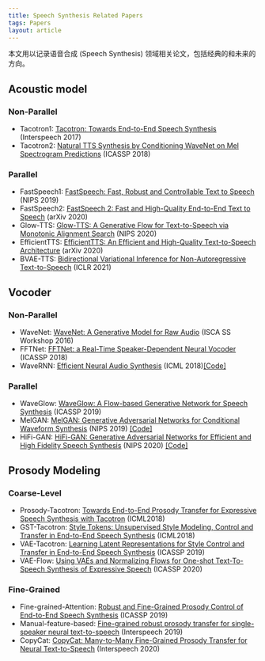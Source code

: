 ```yaml
---
title: Speech Synthesis Related Papers
tags: Papers
layout: article
---
```


本文用以记录语音合成 (Speech Synthesis) 领域相关论文，包括经典的和未来的方向。

## Acoustic model

### Non-Parallel
- Tacotron1: [Tacotron: Towards End-to-End Speech Synthesis](https://arxiv.org/abs/1703.10135) (Interspeech 2017)
- Tacotron2: [Natural TTS Synthesis by Conditioning WaveNet on Mel Spectrogram Predictions](https://arxiv.org/abs/1712.05884) (ICASSP 2018)

### Parallel
- FastSpeech1: [FastSpeech: Fast, Robust and Controllable Text to Speech](https://openreview.net/pdf/c2b7c145443ef7be7946e5dc58f88f12d442e307.pdf) (NIPS 2019)
- FastSpeech2: [FastSpeech 2: Fast and High-Quality End-to-End Text to Speech](https://arxiv.org/abs/2006.04558) (arXiv 2020)
- Glow-TTS: [Glow-TTS: A Generative Flow for Text-to-Speech via Monotonic Alignment Search](https://arxiv.org/abs/2005.11129) (NIPS 2020)
- EfficientTTS: [EfficientTTS: An Efficient and High-Quality Text-to-Speech Architecture](https://arxiv.org/abs/2012.03500) (arXiv 2020)
- BVAE-TTS: [Bidirectional Variational Inference for Non-Autoregressive Text-to-Speech](https://openreview.net/pdf?id=o3iritJHLfO) (ICLR 2021)


## Vocoder

### Non-Parallel
- WaveNet: [WaveNet: A Generative Model for Raw Audio](https://www.isca-speech.org/archive/SSW_2016/pdfs/ssw9_DS-4_van_den_Oord.pdf) (ISCA SS Workshop 2016)
- FFTNet: [FFTNet: a Real-Time Speaker-Dependent Neural Vocoder](https://gfx.cs.princeton.edu/pubs/Jin_2018_FAR/fftnet-jin2018.pdf) (ICASSP 2018)
- WaveRNN: [Efficient Neural Audio Synthesis](http://proceedings.mlr.press/v80/kalchbrenner18a/kalchbrenner18a.pdf) (ICML 2018)[[Code]](https://github.com/fatchord/WaveRNN)

### Parallel
- WaveGlow: [WaveGlow: A Flow-based Generative Network for Speech Synthesis](http://128.84.4.18/abs/1811.00002) (ICASSP 2019)
- MelGAN: [MelGAN: Generative Adversarial Networks for Conditional Waveform Synthesis](https://arxiv.org/abs/1910.06711) (NIPS 2019) [[Code]](https://github.com/descriptinc/melgan-neurips)
- HiFi-GAN: [HiFi-GAN: Generative Adversarial Networks for Efficient and High Fidelity Speech Synthesis](https://arxiv.org/abs/2010.05646) (NIPS 2020) 
[[Code]](https://github.com/jik876/hifi-gan)

## Prosody Modeling

### Coarse-Level
- Prosody-Tacotron: [Towards End-to-End Prosody Transfer for Expressive Speech Synthesis with Tacotron](http://proceedings.mlr.press/v80/skerry-ryan18a/skerry-ryan18a.pdf) (ICML2018)
- GST-Tacotron: [Style Tokens: Unsupervised Style Modeling, Control and Transfer in End-to-End Speech Synthesis](http://proceedings.mlr.press/v80/wang18h/wang18h.pdf) (ICML2018)
- VAE-Tacotron: [Learning Latent Representations for Style Control and Transfer in End-to-End Speech Synthesis](https://arxiv.org/abs/1812.04342) (ICASSP 2019)
- VAE-Flow: [Using VAEs and Normalizing Flows for One-shot Text-To-Speech Synthesis of Expressive Speech](https://arxiv.org/abs/1911.12760) (ICASSP 2020)

### Fine-Grained
- Fine-grained-Attention: [Robust and Fine-Grained Prosody Control of End-to-End Speech Synthesis](https://arxiv.org/abs/1811.02122) (ICASSP 2019)
- Manual-feature-based: [Fine-grained robust prosody transfer for single-speaker neural text-to-speech](https://arxiv.org/abs/1907.02479) (Interspeech 2019)
- CopyCat: [CopyCat: Many-to-Many Fine-Grained Prosody Transfer for Neural Text-to-Speech](http://www.interspeech2020.org/uploadfile/pdf/Thu-2-9-1.pdf) (Interspeech 2020)


<!-- more -->